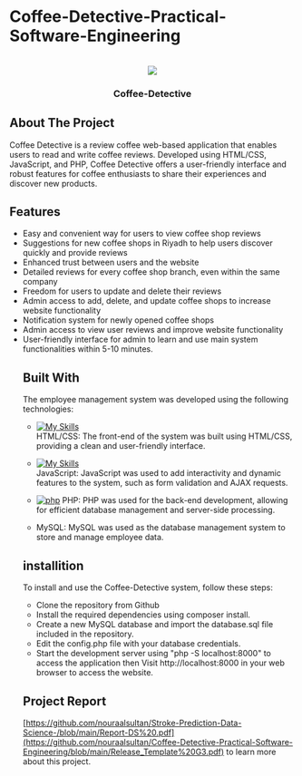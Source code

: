 # Coffee-Detective-Practical-Software-Engineering
<!-- PROJECT LOGO -->
<br />
<div align="center">
  <img src="https://user-images.githubusercontent.com/98308845/230183634-d83a79b8-7367-4491-a170-ccbbd94a578e.png">

  <h3 align="center">Coffee-Detective </h3>
</div>

<!-- introduction -->
## About The Project
Coffee Detective is a review coffee web-based application that enables users to read and write coffee reviews. Developed using HTML/CSS, JavaScript, and PHP,
Coffee Detective offers a user-friendly interface and robust features for coffee enthusiasts to share their experiences and discover new products.
<!-- Features -->
## Features

<ul>
<li>Easy and convenient way for users to view coffee shop reviews</li>
<li>Suggestions for new coffee shops in Riyadh to help users discover quickly and provide reviews</li>
<li>Enhanced trust between users and the website</li>
<li>Detailed reviews for every coffee shop branch, even within the same company</li>
<li>Freedom for users to update and delete their reviews</li>
<li>Admin access to add, delete, and update coffee shops to increase website functionality</li>
<li>Notification system for newly opened coffee shops</li>
<li>Admin access to view user reviews and improve website functionality</li>
<li>User-friendly interface for admin to learn and use main system functionalities within 5-10 minutes.</li>


<!-- technology -->
## Built With
The employee management system was developed using the following technologies:

 * [![My Skills](https://skills.thijs.gg/icons?i=bootstrap,html,css)](https://skills.thijs.gg)
 <br> HTML/CSS: The front-end of the system was built using HTML/CSS, providing a clean and user-friendly interface.

* [![My Skills](https://skills.thijs.gg/icons?i=js,jquery)](https://skills.thijs.gg)
<br> JavaScript: JavaScript was used to add interactivity and dynamic features to the system, such as form validation and AJAX requests.

* [![php][php.com]][php-url]  PHP: PHP was used for the back-end development, allowing for efficient database management and server-side processing.
    <li>MySQL: MySQL was used as the database management system to store and manage employee data.</li>

[php.com]: https://www.php.net/images/logos/php-power-micro.png 
[php-url]:https://php.net

<!-- installition -->
## installition

To install and use the Coffee-Detective system, follow these steps:
<ul>

<li>Clone the repository from Github</li>

<li> Install the required dependencies using composer install.</li>

<li>Create a new MySQL database and import the database.sql file included in the repository.</li>

<li>Edit the config.php file with your database credentials.</li>

<li>Start the development server using "php -S localhost:8000" 
 to access the application then Visit http://localhost:8000 in your web browser to access the website.
</li>
</ul>

## Project Report
[https://github.com/nouraalsultan/Stroke-Prediction-Data-Science-/blob/main/Report-DS%20.pdf](https://github.com/nouraalsultan/Coffee-Detective-Practical-Software-Engineering/blob/main/Release_Template%20G3.pdf) to learn more about this project. 
